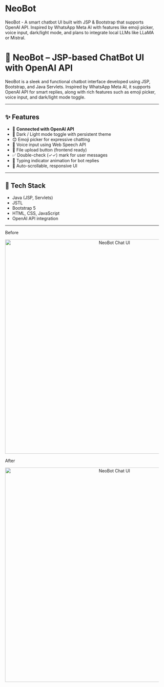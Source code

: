 # NeoBot
NeoBot - A smart chatbot UI built with JSP &amp; Bootstrap that supports OpenAI API. Inspired by WhatsApp Meta AI with features like emoji picker, voice input, dark/light mode, and plans to integrate local LLMs like LLaMA or Mistral.


# 🤖 NeoBot – JSP-based ChatBot UI with OpenAI API

NeoBot is a sleek and functional chatbot interface developed using JSP, Bootstrap, and Java Servlets. Inspired by WhatsApp Meta AI, it supports OpenAI API for smart replies, along with rich features such as emoji picker, voice input, and dark/light mode toggle.

---

## ✨ Features

- 🔗 **Connected with OpenAI API**
- 🌙 Dark / Light mode toggle with persistent theme
- 😊 Emoji picker for expressive chatting
- 🎤 Voice input using Web Speech API
- 📎 File upload button (frontend ready)
- ✅ Double-check (✓✓) mark for user messages
- 🧠 Typing indicator animation for bot replies
- 🔄 Auto-scrollable, responsive UI

---

## 🔧 Tech Stack

- Java (JSP, Servlets)
- JSTL
- Bootstrap 5
- HTML, CSS, JavaScript
- OpenAI API integration

---
Before 
<p align="center">
  <img src="src/Images/Screenshot(117).png" width="700" alt="NeoBot Chat UI" />
</p>

After
<p align="center">
  <img src="src/Images/Screenshot(115).png" width="700" alt="NeoBot Chat UI" />
</p>
